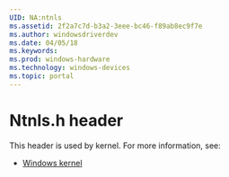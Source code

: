 ```yaml
---
UID: NA:ntnls
ms.assetid: 2f2a7c7d-b3a2-3eee-bc46-f89ab8ec9f7e
ms.author: windowsdriverdev
ms.date: 04/05/18
ms.keywords: 
ms.prod: windows-hardware
ms.technology: windows-devices
ms.topic: portal
---
```


# Ntnls.h header



This header is used by kernel. For more information, see:

- [Windows kernel](../_kernel/index.md)
